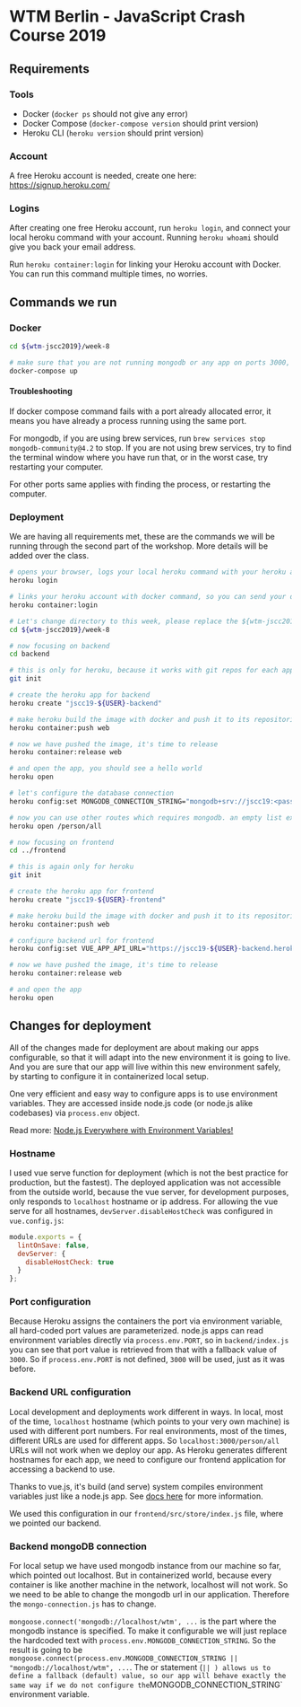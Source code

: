 # WTM Berlin - JavaScript Crash Course 2019

## Requirements

### Tools

- Docker (`docker ps` should not give any error)
- Docker Compose (`docker-compose version` should print version)
- Heroku CLI (`heroku version` should print version)

### Account

A free Heroku account is needed, create one here: <https://signup.heroku.com/>

### Logins

After creating one free Heroku account, run `heroku login`, and connect your local heroku command with your account. Running `heroku whoami` should give you back your email address.

Run `heroku container:login` for linking your Heroku account with Docker. You can run this command multiple times, no worries.

## Commands we run

### Docker

```bash
cd ${wtm-jscc2019}/week-8

# make sure that you are not running mongodb or any app on ports 3000, 8080
docker-compose up
```

#### Troubleshooting

If docker compose command fails with a port already allocated error, it means you have already a process running using the same port.

For mongodb, if you are using brew services, run `brew services stop mongodb-community@4.2` to stop. If you are not using brew services, try to find the terminal window where you have run that, or in the worst case, try restarting your computer.

For other ports same applies with finding the process, or restarting the computer.

### Deployment

We are having all requirements met, these are the commands we will be running through the second part of the workshop. More details will be added over the class.

```bash
# opens your browser, logs your local heroku command with your heroku account
heroku login

# links your heroku account with docker command, so you can send your docker images to heroku
heroku container:login

# Let's change directory to this week, please replace the ${wtm-jscc2019} with the correct path
cd ${wtm-jscc2019}/week-8

# now focusing on backend
cd backend

# this is only for heroku, because it works with git repos for each app
git init

# create the heroku app for backend
heroku create "jscc19-${USER}-backend"

# make heroku build the image with docker and push it to its repositories, web here means it's an app with web interface
heroku container:push web

# now we have pushed the image, it's time to release
heroku container:release web

# and open the app, you should see a hello world
heroku open

# let's configure the database connection
heroku config:set MONGODB_CONNECTION_STRING="mongodb+srv://jscc19:<password>@wtmberlin-jscc2019-n19rs.gcp.mongodb.net/${USER}"

# now you can use other routes which requires mongodb. an empty list expected for now.
heroku open /person/all

# now focusing on frontend
cd ../frontend

# this is again only for heroku
git init

# create the heroku app for frontend
heroku create "jscc19-${USER}-frontend"

# make heroku build the image with docker and push it to its repositories, web here means it's an app with web interface
heroku container:push web

# configure backend url for frontend
heroku config:set VUE_APP_API_URL="https://jscc19-${USER}-backend.herokuapp.com"

# now we have pushed the image, it's time to release
heroku container:release web

# and open the app
heroku open
```

## Changes for deployment

All of the changes made for deployment are about making our apps configurable, so that it will adapt into the new environment it is going to live. And you are sure that our app will live within this new environment safely, by starting to configure it in containerized local setup.

One very efficient and easy way to configure apps is to use environment variables. They are accessed inside node.js code (or node.js alike codebases) via `process.env` object.

Read more: [Node.js Everywhere with Environment Variables!](https://medium.com/the-node-js-collection/making-your-node-js-work-everywhere-with-environment-variables-2da8cdf6e786)

### Hostname

I used vue serve function for deployment (which is not the best practice for production, but the fastest). The deployed application was not accessible from the outside world, because the vue server, for development purposes, only responds to `localhost` hostname or ip address. For allowing the vue serve for all hostnames, `devServer.disableHostCheck` was configured in `vue.config.js`:

```js
module.exports = {
  lintOnSave: false,
  devServer: {
    disableHostCheck: true
  }
};
```

### Port configuration

Because Heroku assigns the containers the port via environment variable, all hard-coded port values are parameterized. node.js apps can read environment variables directly via `process.env.PORT`, so in `backend/index.js` you can see that port value is retrieved from that with a fallback value of `3000`. So if `process.env.PORT` is not defined, `3000` will be used, just as it was before.

### Backend URL configuration

Local development and deployments work different in ways. In local, most of the time, `localhost` hostname (which points to your very own machine) is used with different port numbers. For real environments, most of the times, different URLs are used for different apps. So `localhost:3000/person/all` URLs will not work when we deploy our app. As Heroku generates different hostnames for each app, we need to configure our frontend application for accessing a backend to use.

Thanks to vue.js, it's build (and serve) system compiles environment variables just like a node.js app. See [docs here](https://cli.vuejs.org/guide/mode-and-env.html#environment-variables) for more information.

We used this configuration in our `frontend/src/store/index.js` file, where we pointed our backend.

### Backend mongoDB connection

For local setup we have used mongodb instance from our machine so far, which pointed out localhost. But in containerized world, because every container is like another machine in the network, localhost will not work. So we need to be able to change the mongodb url in our application. Therefore the `mongo-connection.js` has to change.

`mongoose.connect('mongodb://localhost/wtm', ...` is the part where the mongodb instance is specified. To make it configurable we will just replace the hardcoded text with `process.env.MONGODB_CONNECTION_STRING`. So the result is going to be `mongoose.connect(process.env.MONGODB_CONNECTION_STRING || "mongodb://localhost/wtm", ...`. The or statement (`|| ) allows us to define a fallback (default) value, so our app will behave exactly the same way if we do not configure the`MONGODB_CONNECTION_STRING` environment variable.
